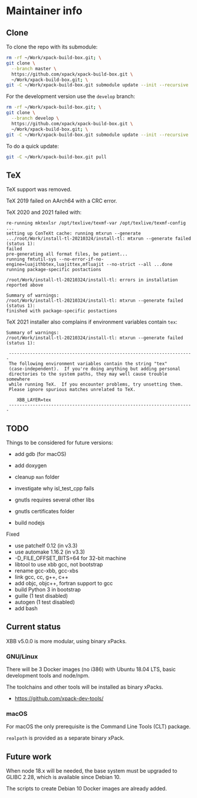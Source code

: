 # Maintainer info

## Clone

To clone the repo with its submodule:

```sh
rm -rf ~/Work/xpack-build-box.git; \
git clone \
  --branch master \
  https://github.com/xpack/xpack-build-box.git \
  ~/Work/xpack-build-box.git; \
git -C ~/Work/xpack-build-box.git submodule update --init --recursive
```

For the development version use the `develop` branch:

```sh
rm -rf ~/Work/xpack-build-box.git; \
git clone \
  --branch develop \
  https://github.com/xpack/xpack-build-box.git \
  ~/Work/xpack-build-box.git; \
git -C ~/Work/xpack-build-box.git submodule update --init --recursive
```

To do a quick update:

```sh
git -C ~/Work/xpack-build-box.git pull
```

## TeX

TeX support was removed.

TeX 2019 failed on AArch64 with a CRC error.

TeX 2020 and 2021 failed with:

```console
re-running mktexlsr /opt/texlive/texmf-var /opt/texlive/texmf-config ...
setting up ConTeXt cache: running mtxrun --generate .../root/Work/install-tl-20210324/install-tl: mtxrun --generate failed (status 1):
failed
pre-generating all format files, be patient...
running fmtutil-sys --no-error-if-no-engine=luajithbtex,luajittex,mfluajit --no-strict --all ...done
running package-specific postactions

/root/Work/install-tl-20210324/install-tl: errors in installation reported above

Summary of warnings:
/root/Work/install-tl-20210324/install-tl: mtxrun --generate failed (status 1):
finished with package-specific postactions
```

TeX 2021 installer also complains if environment variables contain `tex`:

```console
Summary of warnings:
/root/Work/install-tl-20210324/install-tl: mtxrun --generate failed (status 1):

 ----------------------------------------------------------------------
 The following environment variables contain the string "tex"
 (case-independent).  If you're doing anything but adding personal
 directories to the system paths, they may well cause trouble somewhere
 while running TeX.  If you encounter problems, try unsetting them.
 Please ignore spurious matches unrelated to TeX.

    XBB_LAYER=tex
 ----------------------------------------------------------------------
```

## TODO

Things to be considered for future versions:

- add gdb (for macOS)
- add doxygen
- cleanup `man` folder
- investigate why isl_test_cpp fails
- gnutls requires several other libs
- gnutls certificates folder

- build nodejs

Fixed

- use patchelf 0.12 (in v3.3)
- use automake 1.16.2 (in v3.3)
- -D_FILE_OFFSET_BITS=64 for 32-bit machine
- libtool to use xbb gcc, not bootstrap
- rename gcc-xbb, gcc-xbs
- link gcc, cc, g++, c++
- add objc, objc++, fortran support to gcc
- build Python 3 in bootstrap
- guille (1 test disabled)
- autogen (1 test disabled)
- add bash

## Current status

XBB v5.0.0 is more modular, using binary xPacks.

### GNU/Linux

There will be 3 Docker images (no i386) with Ubuntu 18.04 LTS,
basic development tools and node/npm.

The toolchains and other tools will be installed as binary xPacks.

- <https://github.com/xpack-dev-tools/>

### macOS

For macOS the only prerequisite is the Command Line Tools (CLT) package.

`realpath` is provided as a separate binary xPack.

## Future work

When node 18.x will be needed, the base system must be upgraded to
GLIBC 2.28, which is available since Debian 10.

The scripts to create Debian 10 Docker images are already added.

